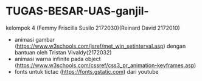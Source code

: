 # TUGAS-BESAR-UAS-ganjil-
kelompok 4 (Femmy Friscilla Susilo 2172030)(Reinard David 2172010)
* animasi gambar (https://www.w3schools.com/jsref/met_win_setinterval.asp) dengan bantuan oleh Tristan Vivaldy(2172032)
* animasi warna infinite pada object (https://www.w3schools.com/cssref/css3_pr_animation-keyframes.asp)
* fonts untuk tictac (https://fonts.gstatic.com) dari youtube 

